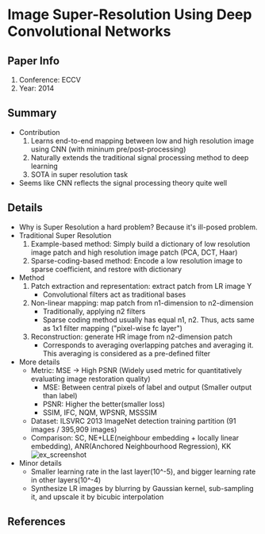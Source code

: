 # Image Super-Resolution Using Deep Convolutional Networks

## Paper Info
1. Conference: ECCV
2. Year: 2014

## Summary
- Contribution
    1. Learns end-to-end mapping between low and high resolution image using CNN (with mininum pre/post-processing)
    2. Naturally extends the traditional signal processing method to deep learning
    3. SOTA in super resolution task
- Seems like CNN reflects the signal processing theory quite well

## Details
- Why is Super Resolution a hard problem? Because it's ill-posed problem.
 - Traditional Super Resolution
     1. Example-based method: Simply build a dictionary of low resolution image patch and high resolution image patch (PCA, DCT, Haar)
     2. Sparse-coding-based method: Encode a low resolution image to sparse coefficient, and restore with dictionary
 - Method
     1. Patch extraction and representation: extract patch from LR image Y
        - Convolutional filters act as traditional bases
     2. Non-linear mapping: map patch from n1-dimension to n2-dimension
        - Traditionally, applying n2 filters
        - Sparse coding method usually has equal n1, n2. Thus, acts same as 1x1 filter mapping ("pixel-wise fc layer")
     3. Reconstruction: generate HR image from n2-dimension patch
        - Corresponds to averaging overlapping patches and averaging it. This averaging is considered as a pre-defined filter
 - More details
     - Metric: MSE -> High PSNR (Widely used metric for quantitatively evaluating image restoration quality)
        - MSE: Between central pixels of label and output (Smaller output than label)
        - PSNR: Higher the better(smaller loss)
        - SSIM, IFC, NQM, WPSNR, MSSSIM
     - Dataset: ILSVRC 2013 ImageNet detection training partition (91 images / 395,909 images)
     - Comparison: SC, NE+LLE(neighbour embedding + locally linear embedding), ANR(Anchored Neighbourhood Regression), KK
     ![ex_screenshot](../SourceImages/SR_convergence_curve.png)
 - Minor details
    - Smaller learning rate in the last layer(10^-5), and bigger learning rate in other layers(10^-4)
    - Synthesize LR images by blurring by Gaussian kernel, sub-sampling it, and upscale it by bicubic interpolation

## References

